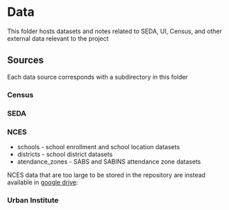 # Data

This folder hosts datasets and notes related to SEDA, UI, Census, and other external data relevant to the project

## Sources

Each data source corresponds with a subdirectory in this folder

### Census

### SEDA

### NCES

- schools - school enrollment and school location datasets
- districts - school district datasets
- atendance_zones - SABS and SABINS attendance zone datasets

NCES data that are too large to be stored in the repository are instead available in [google drive](https://drive.google.com/drive/u/0/folders/1CSoQL3VQ9FpjGpFYu8N8i3HVJ8CjGmEZ):

### Urban Institute
